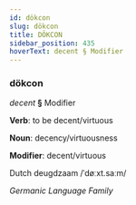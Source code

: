 ```yaml
---
id: dökcon
slug: dökcon
title: DÖKCON
sidebar_position: 435
hoverText: decent § Modifier
---
```


### dökcon

*decent* **§** Modifier

**Verb**: to be decent/virtuous

**Noun**: decency/virtuousness

**Modifier**: decent/virtuous

Dutch deugdzaam /ˈdøːxt.saːm/

*Germanic Language Family*